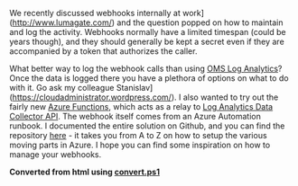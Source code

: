﻿We recently discussed webhooks internally at
work](http://www.lumagate.com/) and the question popped on how to
maintain and log the activity. Webhooks normally have a limited timespan
(could be years though), and they should generally be kept a secret even
if they are accompanied by a token that authorizes the caller.

What better way to log the webhook calls than using [OMS Log
Analytics](https://www.microsoft.com/en/server-cloud/solutions/log-analytics.aspx)?
Once the data is logged there you have a plethora of options on what to
do with it. Go ask my colleague
Stanislav](https://cloudadministrator.wordpress.com/).
I also wanted to try out the fairly new [Azure
Functions](https://azure.microsoft.com/en-us/documentation/articles/functions-overview/),
which acts as a relay to [Log Analytics Data Collector
API](https://azure.microsoft.com/en-us/documentation/articles/log-analytics-data-collector-api/).
The webhook itself comes from an Azure Automation runbook.
I documented the entire solution on Github, and you can find the
repository [here](https://github.com/spaelling/azure-functions-webhook-logger) -
it takes you from A to Z on how to setup the various moving parts in
Azure. I hope you can find some inspiration on how to manage your
webhooks.

**Converted from html using [convert.ps1](https://github.com/spaelling/Blog/blob/master/convert.ps1)**

